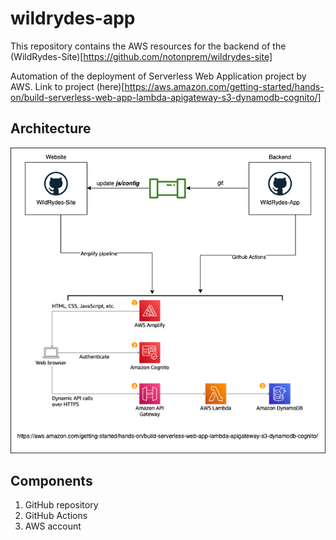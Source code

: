 # wildrydes-app
This repository contains the AWS resources for the backend of the (WildRydes-Site)[https://github.com/notonprem/wildrydes-site]

Automation of the deployment of Serverless Web Application project by AWS.
Link to project (here)[https://aws.amazon.com/getting-started/hands-on/build-serverless-web-app-lambda-apigateway-s3-dynamodb-cognito/]

## Architecture
![Deployment setup using two Github repos and Github Actions](img/Serverless-Web-App.png)

## Components
1. GitHub repository
2. GitHub Actions
3. AWS account
